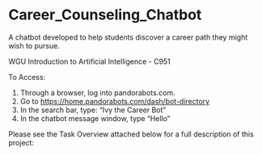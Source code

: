 # Career_Counseling_Chatbot
A chatbot developed to help students discover a career path they might wish to pursue. 

WGU Introduction to Artificial Intelligence - C951

To Access:

1. Through a browser, log into pandorabots.com.
2. Go to https://home.pandorabots.com/dash/bot-directory
3. In the search bar, type: “Ivy the Career Bot”
4. In the chatbot message window, type “Hello”

Please see the Task Overview attached below for a full description of this project:

